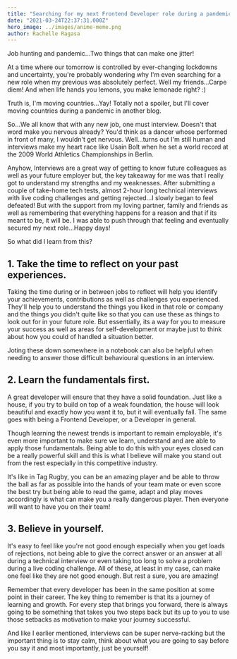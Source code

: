 ```yaml
---
title: "Searching for my next Frontend Developer role during a pandemic...Yikes!"
date: "2021-03-24T22:37:31.000Z"
hero_image: ../images/anime-meme.png
author: Rachelle Ragasa
---
```


Job hunting and pandemic...Two things that can make one jitter!

At a time where our tomorrow is controlled by ever-changing lockdowns and uncertainty, you're probably wondering why I'm even searching for a new role when my previous was absolutely perfect. Well my friends...Carpe diem! And when life hands you lemons, you make lemonade right? :)

Truth is, I'm moving countries...Yay! Totally not a spoiler, but I'll cover moving countries during a pandemic in another blog.

So...We all know that with any new job, one must interview. Doesn't that word make you nervous already? You'd think as a dancer whose performed in front of many, I wouldn't get nervous. Well...turns out I'm still human and interviews make my heart race like Usain Bolt when he set a world record at the 2009 World Athletics Championships in Berlin. 

Anyhow, Interviews are a great way of getting to know future colleagues as well as your future employer but, the key takeaway for me was that I really got to understand my strengths and my weaknesses. After submitting a couple of take-home tech tests, almost 2-hour long technical interviews with live coding challenges and getting rejected...I slowly began to feel defeated! But with the support from my loving partner, family and friends as well as remembering that everything happens for a reason and that if its meant to be, it will be. I was able to push through that feeling and eventually secured my next role...Happy days! 

So what did I learn from this?

## 1. Take the time to reflect on your past experiences.
Taking the time during or in between jobs to reflect will help you identify your achievements, contributions as well as challenges you experienced. They'll help you to understand the things you liked in that role or company and the things you didn't quite like so that you can use these as things to look out for in your future role. But essentially, its a way for you to measure your success as well as areas for self-development or maybe just to think about how you could of handled a situation better. 

Joting these down somewhere in a notebook can also be helpful when needing to answer those difficult behavioural questions in an interview.

## 2. Learn the fundamentals first.
A great developer will ensure that they have a solid foundation. Just like a house, if you try to build on top of a weak foundation, the house will look beautiful and exactly how you want it to, but it will eventually fall. The same goes with being a Frontend Developer, or a Developer in general.

Though learning the newest trends is important to remain employable, it's even more important to make sure we learn, understand and are able to apply those fundamentals. Being able to do this with your eyes closed can be a really powerful skill and this is what I believe will make you stand out from the rest especially in this competitive industry.

It's like in Tag Rugby, you can be an amazing player and be able to throw the ball as far as possible into the hands of your team mate or even score the best try but being able to read the game, adapt and play moves accordingly is what can make you a really dangerous player. Then everyone will want to have you on their team!

## 3. Believe in yourself.
It's easy to feel like you're not good enough especially when you get loads of rejections, not being able to give the correct answer or an answer at all during a technical interview or even taking too long to solve a problem during a live coding challenge. All of these, at least in my case, can make one feel like they are not good enough. But rest a sure, you are amazing!

Remember that every developer has been in the same position at some point in their career. The key thing to remember is that its a journey of learning and growth. For every step that brings you forward, there is always going to be something that takes you two steps back but its up to you to use those setbacks as motivation to make your journey successful. 

And like I earlier mentioned, interviews can be super nerve-racking but the important thing is to stay calm, think about what you are going to say before you say it and most importantly, just be yourself!